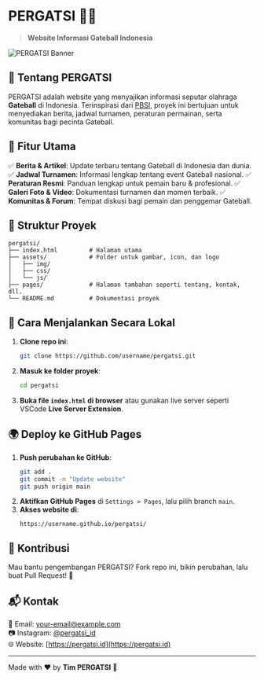 # PERGATSI 🏑🔥

> **Website Informasi Gateball Indonesia**

![PERGATSI Banner](https://via.placeholder.com/1200x400?text=PERGATSI+-+Gateball+Indonesia)

## 🚀 Tentang PERGATSI

PERGATSI adalah website yang menyajikan informasi seputar olahraga **Gateball** di Indonesia. Terinspirasi dari [PBSI](https://pbsi.id/), proyek ini bertujuan untuk menyediakan berita, jadwal turnamen, peraturan permainan, serta komunitas bagi pecinta Gateball.

## 🌟 Fitur Utama

✅ **Berita & Artikel**: Update terbaru tentang Gateball di Indonesia dan dunia.
✅ **Jadwal Turnamen**: Informasi lengkap tentang event Gateball nasional.
✅ **Peraturan Resmi**: Panduan lengkap untuk pemain baru & profesional.
✅ **Galeri Foto & Video**: Dokumentasi turnamen dan momen terbaik.
✅ **Komunitas & Forum**: Tempat diskusi bagi pemain dan penggemar Gateball.

## 📂 Struktur Proyek

```
pergatsi/
├── index.html         # Halaman utama
├── assets/            # Folder untuk gambar, icon, dan logo
│   ├── img/
│   ├── css/
│   └── js/
├── pages/             # Halaman tambahan seperti tentang, kontak, dll.
└── README.md          # Dokumentasi proyek
```

## 🚀 Cara Menjalankan Secara Lokal

1. **Clone repo ini**:
   ```sh
   git clone https://github.com/username/pergatsi.git
   ```
2. **Masuk ke folder proyek**:
   ```sh
   cd pergatsi
   ```
3. **Buka file `index.html` di browser** atau gunakan live server seperti VSCode **Live Server Extension**.

## 🌍 Deploy ke GitHub Pages

1. **Push perubahan ke GitHub**:
   ```sh
   git add .
   git commit -m "Update website"
   git push origin main
   ```
2. **Aktifkan GitHub Pages** di `Settings > Pages`, lalu pilih branch `main`.
3. **Akses website di**:
   ```
   https://username.github.io/pergatsi/
   ```

## 📢 Kontribusi

Mau bantu pengembangan PERGATSI? Fork repo ini, bikin perubahan, lalu buat Pull Request! 💪

## 📬 Kontak

📧 Email: [your-email@example.com](mailto:your-email@example.com)  
📷 Instagram: [@pergatsi_id](https://instagram.com/pergatsi_id)  
🌐 Website: [https://pergatsi.id](https://pergatsi.id)

---

Made with ❤️ by **Tim PERGATSI** 🏑
